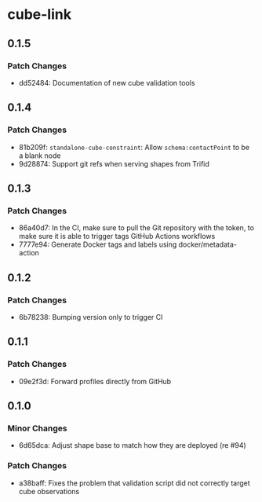 # cube-link

## 0.1.5

### Patch Changes

- dd52484: Documentation of new cube validation tools

## 0.1.4

### Patch Changes

- 81b209f: `standalone-cube-constraint`: Allow `schema:contactPoint` to be a blank node
- 9d28874: Support git refs when serving shapes from Trifid

## 0.1.3

### Patch Changes

- 86a40d7: In the CI, make sure to pull the Git repository with the token, to make sure it is able to trigger tags GitHub Actions workflows
- 7777e94: Generate Docker tags and labels using docker/metadata-action

## 0.1.2

### Patch Changes

- 6b78238: Bumping version only to trigger CI

## 0.1.1

### Patch Changes

- 09e2f3d: Forward profiles directly from GitHub

## 0.1.0

### Minor Changes

- 6d65dca: Adjust shape base to match how they are deployed (re #94)

### Patch Changes

- a38baff: Fixes the problem that validation script did not correctly target cube observations
